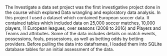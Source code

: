 The Investigate a data set project was the first investigative project done in the course which explored Data wrangling and exploratory data analysis. In this project I used a dataset which contained European soccer data. 
It contained tables which included data on 25,000 soccer matches, 10,000 players, 11 European leagues, over seasons (2008 to 2016) and Players and Teams and attributes. Some of the
data includes details on match events, possessions, fouls, possessions, as well as betting odds by betting providers. Before pulling the data into dataframes, I loaded them into 
SQLite database tables for an initial assessment of the data. 

